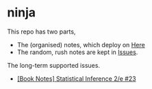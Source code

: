 # ninja

This repo has two parts,

- The (organised) notes, which deploy on [Here](ninja.rtfd.io/)
- The random, rush notes are kept in [Issues](https://github.com/tsai-jiewen/ninja/issues).

The long-term supported issues.

- [[Book Notes] Statistical Inference 2/e #23](https://github.com/tsai-jiewen/ninja/issues/23)
